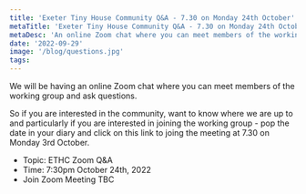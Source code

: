 ```yaml
---
title: 'Exeter Tiny House Community Q&A - 7.30 on Monday 24th October'
metaTitle: 'Exeter Tiny House Community Q&A - 7.30 on Monday 24th October'
metaDesc: 'An online Zoom chat where you can meet members of the working group and ask questions.'
date: '2022-09-29'
image: '/blog/questions.jpg'
tags:
---
```


We will be having an online Zoom chat where you can meet members of the working group and ask questions. 

So if you are interested in the community, want to know where we are up to and particularly if you are interested in joining the working group - pop the date in your diary and click on this link to joing the meeting at 7.30 on Monday 3rd October.

- Topic: ETHC Zoom Q&A
- Time: 7:30pm October 24th, 2022
- Join Zoom Meeting TBC